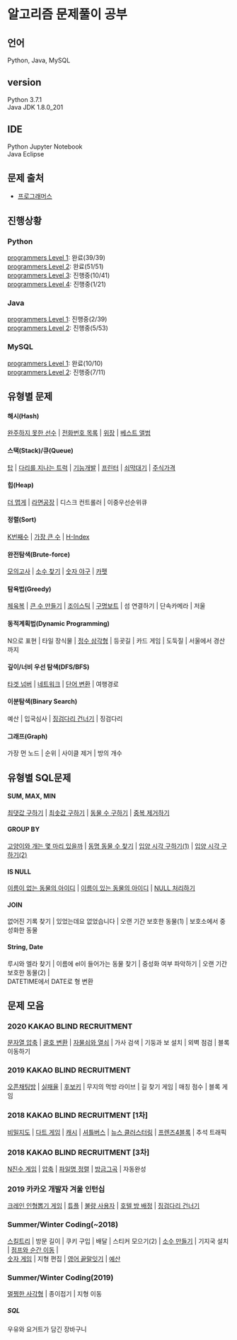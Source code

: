 # 알고리즘 문제풀이 공부
## 언어
Python, Java, MySQL  
## version
Python 3.7.1  
Java JDK 1.8.0_201  
## IDE
Python Jupyter Notebook  
Java Eclipse
## 문제 출처
* [프로그래머스](https://programmers.co.kr/learn/challenges)
## 진행상황
### Python
[programmers Level 1](https://github.com/eunsongsong/Algorithm-Study/tree/master/Python/programmers%20Level%201): 완료(39/39)  
[programmers Level 2](https://github.com/eunsongsong/Algorithm-Study/tree/master/Python/programmers%20Level%202): 완료(51/51)  
[programmers Level 3](https://github.com/eunsongsong/Algorithm-Study/tree/master/Python/programmers%20Level%203): 진행중(10/41)  
[programmers Level 4](https://github.com/eunsongsong/Algorithm-Study/tree/master/Python/programmers%20Level%204): 진행중(1/21)
### Java
[programmers Level 1](https://github.com/eunsongsong/Algorithm-Study/tree/master/JAVA/programmers%20Level%201/src): 진행중(2/39)  
[programmers Level 2](https://github.com/eunsongsong/Algorithm-Study/tree/master/JAVA/programmers%20Level%202/src): 진행중(5/53)  
### MySQL
[programmers Level 1](https://github.com/eunsongsong/Algorithm-Study/tree/master/MySQL/programmers%20Level%201): 완료(10/10)  
[programmers Level 2](https://github.com/eunsongsong/Algorithm-Study/tree/master/MySQL/programmers%20Level%202): 진행중(7/11)  


## 유형별 문제
#### 해시(Hash)
[완주하지 못한 선수](https://github.com/eunsongsong/Algorithm-Study/blob/master/Python/programmers%20Level%201/%EC%99%84%EC%A3%BC%ED%95%98%EC%A7%80%20%EB%AA%BB%ED%95%9C%20%EC%84%A0%EC%88%98.ipynb) | 
[전화번호 목록](https://github.com/eunsongsong/Algorithm-Study/blob/master/Python/programmers%20Level%202/%EC%A0%84%ED%99%94%EB%B2%88%ED%98%B8%20%EB%AA%A9%EB%A1%9D(Hash%2C%20%ED%8A%B9%EC%A0%95%20%EB%AC%B8%EC%9E%90%20%EC%B0%BE%EA%B8%B0(startswith)).ipynb) | 
[위장](https://github.com/eunsongsong/Algorithm-Study/blob/master/Python/programmers%20Level%202/%EC%9C%84%EC%9E%A5(reduce%2C%20Counter).ipynb) | 
[베스트 앨범](https://github.com/eunsongsong/Algorithm-Study/blob/master/Python/programmers%20Level%203/%EB%B2%A0%EC%8A%A4%ED%8A%B8%EC%95%A8%EB%B2%94(Hash%2C%20lambda).ipynb)  
#### 스택(Stack)/큐(Queue)
[탑](https://github.com/eunsongsong/Algorithm-Study/blob/master/Python/programmers%20Level%202/%ED%83%91.ipynb) | 
[다리를 지나는 트럭](https://github.com/eunsongsong/Algorithm-Study/blob/master/Python/programmers%20Level%202/%EB%8B%A4%EB%A6%AC%EB%A5%BC%20%EC%A7%80%EB%82%98%EB%8A%94%20%ED%8A%B8%EB%9F%AD.ipynb) | 
[기능개발](https://github.com/eunsongsong/Algorithm-Study/blob/master/Python/programmers%20Level%202/%EA%B8%B0%EB%8A%A5%EA%B0%9C%EB%B0%9C(zip).ipynb) | 
[프린터](https://github.com/eunsongsong/Algorithm-Study/blob/master/Python/programmers%20Level%202/%ED%94%84%EB%A6%B0%ED%84%B0.ipynb) | 
[쇠막대기](https://github.com/eunsongsong/Algorithm-Study/blob/master/Python/programmers%20Level%202/%EC%87%A0%EB%A7%89%EB%8C%80%EA%B8%B0.ipynb) | 
[주식가격](https://github.com/eunsongsong/Algorithm-Study/blob/master/Python/programmers%20Level%202/%EC%A3%BC%EC%8B%9D%EA%B0%80%EA%B2%A9.ipynb)
#### 힙(Heap)
[더 맵게](https://github.com/eunsongsong/Algorithm-Study/blob/master/Python/programmers%20Level%202/%EB%8D%94%20%EB%A7%B5%EA%B2%8C(heap).ipynb) | 
[라면공장](https://github.com/eunsongsong/Algorithm-Study/blob/master/Python/programmers%20Level%202/%EB%9D%BC%EB%A9%B4%EA%B3%B5%EC%9E%A5(heap).ipynb) | 
디스크 컨트롤러 | 
이중우선순위큐
#### 정렬(Sort)
[K번째수](https://github.com/eunsongsong/Algorithm-Study/tree/master/Python/programmers%20Level%201) | 
[가장 큰 수](https://github.com/eunsongsong/Algorithm-Study/blob/master/Python/programmers%20Level%202/%EA%B0%80%EC%9E%A5%20%ED%81%B0%20%EC%88%98(%EC%9E%90%EB%A6%BF%EC%88%98%20%EA%B8%B0%EC%A4%80%20%EC%A0%95%EB%A0%AC%2C%20%EB%91%90%20%EB%B2%88%EC%A7%B8%20%EA%B8%B0%EC%A4%80%20%EC%A0%95%EB%A0%AC%2C%20lambda).ipynb) | 
[H-Index](https://github.com/eunsongsong/Algorithm-Study/blob/master/Python/programmers%20Level%202/H-Index.ipynb)
#### 완전탐색(Brute-force)
[모의고사](https://github.com/eunsongsong/Algorithm-Study/blob/master/Python/programmers%20Level%201/%EB%AA%A8%EC%9D%98%EA%B3%A0%EC%82%AC.ipynb) | 
[소수 찾기](https://github.com/eunsongsong/Algorithm-Study/blob/master/Python/programmers%20Level%202/%EC%86%8C%EC%88%98%20%EC%B0%BE%EA%B8%B0(%EC%88%9C%EC%97%B4%2C%20map).ipynb) | 
[숫자 야구](https://github.com/eunsongsong/Algorithm-Study/blob/master/Python/programmers%20Level%202/%EC%88%AB%EC%9E%90%20%EC%95%BC%EA%B5%AC(%EC%99%84%EC%A0%84%ED%83%90%EC%83%89%2C%20itertools%2C%20%EC%88%9C%EC%97%B4%2C%20%EC%A1%B0%ED%95%A9).ipynb) | 
[카펫](https://github.com/eunsongsong/Algorithm-Study/blob/master/Python/programmers%20Level%202/%EC%B9%B4%ED%8E%AB.ipynb)  
#### 탐욕법(Greedy)
[체육복](https://github.com/eunsongsong/Algorithm-Study/blob/master/Python/programmers%20Level%201/%EC%B2%B4%EC%9C%A1%EB%B3%B5.ipynb) | 
[큰 수 만들기](https://github.com/eunsongsong/Algorithm-Study/blob/master/Python/programmers%20Level%202/%ED%81%B0%20%EC%88%98%20%EB%A7%8C%EB%93%A4%EA%B8%B0(Greedy).ipynb) | 
[조이스틱](https://github.com/eunsongsong/Algorithm-Study/blob/master/Python/programmers%20Level%202/%EC%A1%B0%EC%9D%B4%EC%8A%A4%ED%8B%B1(%EC%95%84%EC%8A%A4%ED%82%A4%EC%BD%94%EB%93%9C(ord)).ipynb) | 
[구명보트](https://github.com/eunsongsong/Algorithm-Study/blob/master/Python/programmers%20Level%202/%EA%B5%AC%EB%AA%85%EB%B3%B4%ED%8A%B8.ipynb) | 
섬 연결하기 | 
단속카메라 | 
저울
#### 동적계획법(Dynamic Programming)
N으로 표현 | 
타일 장식물 | 
[정수 삼각형](https://github.com/eunsongsong/Algorithm-Study/blob/master/Python/programmers%20Level%203/%EC%A0%95%EC%88%98%20%EC%82%BC%EA%B0%81%ED%98%95(DP).ipynb) | 
등굣길 | 
카드 게임 | 
도둑질 | 
서울에서 경산까지
#### 깊이/너비 우선 탐색(DFS/BFS)
[타겟 넘버](https://github.com/eunsongsong/Algorithm-Study/blob/master/Python/programmers%20Level%202/%ED%83%80%EA%B2%9F%20%EB%84%98%EB%B2%84(product).ipynb) | 
[네트워크](https://github.com/eunsongsong/Algorithm-Study/blob/master/Python/programmers%20Level%203/%EB%84%A4%ED%8A%B8%EC%9B%8C%ED%81%AC(DFS%2CBFS).ipynb) | 
[단어 변환](https://github.com/eunsongsong/Algorithm-Study/blob/master/Python/programmers%20Level%203/%EB%8B%A8%EC%96%B4%20%EB%B3%80%ED%99%98(BFS).ipynb) | 
여행경로
#### 이분탐색(Binary Search)
예산 | 
입국심사 | 
[징검다리 건너기](https://github.com/eunsongsong/Algorithm-Study/blob/master/Python/programmers%20Level%203/%EC%A7%95%EA%B2%80%EB%8B%A4%EB%A6%AC%20%EA%B1%B4%EB%84%88%EA%B8%B0(%EC%9D%B4%EB%B6%84%ED%83%90%EC%83%89).ipynb) | 
징검다리
#### 그래프(Graph)
가장 먼 노드 | 
순위 | 
사이클 제거 | 
방의 개수


## 유형별 SQL문제
#### SUM, MAX, MIN
[최댓값 구하기](https://github.com/eunsongsong/Algorithm-Study/blob/master/MySQL/programmers%20Level%201/%EC%B5%9C%EB%8C%93%EA%B0%92%20%EA%B5%AC%ED%95%98%EA%B8%B0(MAX%2C).md) | 
[최솟값 구하기](https://github.com/eunsongsong/Algorithm-Study/blob/master/MySQL/programmers%20Level%202/%EC%B5%9C%EC%86%9F%EA%B0%92%20%EA%B5%AC%ED%95%98%EA%B8%B0(MIN%2C%20LIMIT).md) | 
[동물 수 구하기](https://github.com/eunsongsong/Algorithm-Study/blob/master/MySQL/programmers%20Level%202/%EB%8F%99%EB%AC%BC%20%EC%88%98%20%EA%B5%AC%ED%95%98%EA%B8%B0(COUNT).md) | 
[중복 제거하기](https://github.com/eunsongsong/Algorithm-Study/blob/master/MySQL/programmers%20Level%202/%EC%A4%91%EB%B3%B5%20%EC%A0%9C%EA%B1%B0%ED%95%98%EA%B8%B0(DISTINCT).md)
#### GROUP BY
[고양이와 개는 몇 마리 있을까](https://github.com/eunsongsong/Algorithm-Study/blob/master/MySQL/programmers%20Level%202/%EA%B3%A0%EC%96%91%EC%9D%B4%EC%99%80%20%EA%B0%9C%EB%8A%94%20%EB%AA%87%20%EB%A7%88%EB%A6%AC%20%EC%9E%88%EC%9D%84%EA%B9%8C(GROUP%20BY).md) | 
[동명 동물 수 찾기](https://github.com/eunsongsong/Algorithm-Study/blob/master/MySQL/programmers%20Level%202/%EB%8F%99%EB%AA%85%20%EB%8F%99%EB%AC%BC%20%EC%88%98%20%EC%B0%BE%EA%B8%B0(HAVING).md) | 
[입양 시각 구하기(1)](https://github.com/eunsongsong/Algorithm-Study/blob/master/MySQL/programmers%20Level%202/%EC%9E%85%EC%96%91%20%EC%8B%9C%EA%B0%81%20%EA%B5%AC%ED%95%98%EA%B8%B0(1)(GROUP%20BY%2C%20HOUR(DATETIME)).md) | 
[입양 시각 구하기(2)]()
#### IS NULL
[이름이 없는 동물의 아이디](https://github.com/eunsongsong/Algorithm-Study/blob/master/MySQL/programmers%20Level%201/%EC%9D%B4%EB%A6%84%EC%9D%B4%20%EC%97%86%EB%8A%94%20%EB%8F%99%EB%AC%BC%EC%9D%98%20%EC%95%84%EC%9D%B4%EB%94%94(IS%20NULL).md) | 
[이름이 있는 동물의 아이디](https://github.com/eunsongsong/Algorithm-Study/blob/master/MySQL/programmers%20Level%201/%EC%9D%B4%EB%A6%84%EC%9D%B4%20%EC%9E%88%EB%8A%94%20%EB%8F%99%EB%AC%BC%EC%9D%98%20%EC%95%84%EC%9D%B4%EB%94%94(IS%20NOT%20NULL).md) | 
[NULL 처리하기](https://github.com/eunsongsong/Algorithm-Study/blob/master/MySQL/programmers%20Level%202/NULL%20%EC%B2%98%EB%A6%AC%ED%95%98%EA%B8%B0(IFNULL).md)  
#### JOIN
없어진 기록 찾기 | 
있었는데요 없었습니다 | 
오랜 기간 보호한 동물(1) | 
보호소에서 중성화한 동물
#### String, Date
루시와 엘라 찾기 | 
이름에 el이 들어가는 동물 찾기 | 
중성화 여부 파악하기 | 
오랜 기간 보호한 동물(2) |  
DATETIME에서 DATE로 형 변환


## 문제 모음
### 2020 KAKAO BLIND RECRUITMENT  
[문자열 압축](https://github.com/eunsongsong/Algorithm-Study/blob/master/Python/programmers%20Level%202/%EB%AC%B8%EC%9E%90%EC%97%B4%20%EC%95%95%EC%B6%95.ipynb) | 
[괄호 변환](https://github.com/eunsongsong/Algorithm-Study/blob/master/Python/programmers%20Level%202/%EA%B4%84%ED%98%B8%20%EB%B3%80%ED%99%98(%EC%9E%AC%EA%B7%80).ipynb) | 
[자물쇠와 열쇠](https://github.com/eunsongsong/Algorithm-Study/blob/master/Python/programmers%20Level%203/%EC%9E%90%EB%AC%BC%EC%87%A0%EC%99%80%20%EC%97%B4%EC%87%A0(for-else%EB%AC%B8).ipynb) | 
가사 검색 | 
기둥과 보 설치 | 
외벽 점검 | 
블록 이동하기  
### 2019 KAKAO BLIND RECRUITMENT  
[오픈채팅방](https://github.com/eunsongsong/Algorithm-Study/blob/master/Python/programmers%20Level%202/%EC%98%A4%ED%94%88%EC%B1%84%ED%8C%85%EB%B0%A9.ipynb) | 
[실패율](https://github.com/eunsongsong/Algorithm-Study/blob/master/Python/programmers%20Level%201/%EC%8B%A4%ED%8C%A8%EC%9C%A8(%EB%94%95%EC%85%94%EB%84%88%EB%A6%AC).ipynb) | 
[후보키](https://github.com/eunsongsong/Algorithm-Study/blob/master/Python/programmers%20Level%202/%ED%9B%84%EB%B3%B4%ED%82%A4.ipynb) | 
무지의 먹방 라이브 | 
길 찾기 게임 | 
매칭 점수 | 
블록 게임  
### 2018 KAKAO BLIND RECRUITMENT [1차]
[비밀지도](https://github.com/eunsongsong/Algorithm-Study/blob/master/Python/programmers%20Level%201/%EB%B9%84%EB%B0%80%EC%A7%80%EB%8F%84(%EC%9D%B4%EC%A7%84%EC%88%98%20%EB%B3%80%ED%99%98%2C%20%EC%9E%90%EB%A6%BF%EC%88%98%20%EB%A7%9E%EC%B6%94%EA%B8%B0).ipynb) | 
[다트 게임](https://github.com/eunsongsong/Algorithm-Study/blob/master/Python/programmers%20Level%201/%EB%8B%A4%ED%8A%B8%20%EA%B2%8C%EC%9E%84(replace%2Cisdigit%2Cisalpha).ipynb) | 
[캐시](https://github.com/eunsongsong/Algorithm-Study/blob/master/Python/programmers%20Level%202/%EC%BA%90%EC%8B%9C(%ED%8E%98%EC%9D%B4%EC%A7%80%20%EA%B5%90%EC%B2%B4%20%EC%95%8C%EA%B3%A0%EB%A6%AC%EC%A6%98(LRU)).ipynb) | 
[셔틀버스](https://github.com/eunsongsong/Algorithm-Study/blob/master/Python/programmers%20Level%203/%EC%85%94%ED%8B%80%EB%B2%84%EC%8A%A4(%EB%AC%B8%EC%9E%90%EC%97%B4%20%EC%9E%90%EB%A6%BF%EC%88%98%20%EB%A7%9E%EC%B6%94%EA%B8%B0(zfill%2C%20rjust%2C%20format)).ipynb) | 
[뉴스 클러스터링](https://github.com/eunsongsong/Algorithm-Study/blob/master/Python/programmers%20Level%202/%EB%89%B4%EC%8A%A4%20%ED%81%B4%EB%9F%AC%EC%8A%A4%ED%84%B0%EB%A7%81(for%EB%AC%B8%20%EC%95%88%EC%97%90%20if%EB%AC%B8).ipynb) | 
[프렌즈4블록](https://github.com/eunsongsong/Algorithm-Study/blob/master/Python/programmers%20Level%202/%ED%94%84%EB%A0%8C%EC%A6%884%EB%B8%94%EB%A1%9D.ipynb) | 
추석 트래픽  
### 2018 KAKAO BLIND RECRUITMENT [3차]
[N진수 게임](https://github.com/eunsongsong/Algorithm-Study/blob/master/Python/programmers%20Level%202/n%EC%A7%84%EC%88%98%20%EA%B2%8C%EC%9E%84.ipynb) | 
[압축](https://github.com/eunsongsong/Algorithm-Study/blob/master/Python/programmers%20Level%202/%EC%95%95%EC%B6%95(startswith).ipynb) | 
[파일명 정렬](https://github.com/eunsongsong/Algorithm-Study/blob/master/Python/programmers%20Level%202/%ED%8C%8C%EC%9D%BC%EB%AA%85%20%EC%A0%95%EB%A0%AC.ipynb) | 
[방금그곡](https://github.com/eunsongsong/Algorithm-Study/blob/master/Python/programmers%20Level%202/%EB%B0%A9%EA%B8%88%EA%B7%B8%EA%B3%A1.ipynb) | 
자동완성  
### 2019 카카오 개발자 겨울 인턴십
[크레인 인형뽑기 게임](https://github.com/eunsongsong/Algorithm-Study/blob/master/Python/programmers%20Level%201/%ED%81%AC%EB%A0%88%EC%9D%B8%20%EC%9D%B8%ED%98%95%EB%BD%91%EA%B8%B0%20%EA%B2%8C%EC%9E%84.ipynb) | 
[튜플](https://github.com/eunsongsong/Algorithm-Study/blob/master/Python/programmers%20Level%202/%ED%8A%9C%ED%94%8C(%EB%AC%B8%EC%9E%90%EC%97%B4%20%EC%AA%BC%EA%B0%9C%EA%B8%B0).ipynb) | 
[불량 사용자](https://github.com/eunsongsong/Algorithm-Study/blob/master/Python/programmers%20Level%203/%EB%B6%88%EB%9F%89%20%EC%82%AC%EC%9A%A9%EC%9E%90.ipynb) | 
[호텔 방 배정](https://github.com/eunsongsong/Algorithm-Study/blob/master/Python/programmers%20Level%204/%ED%98%B8%ED%85%94%20%EB%B0%A9%20%EB%B0%B0%EC%A0%95(HashMap).ipynb) | 
[징검다리 건너기](https://github.com/eunsongsong/Algorithm-Study/blob/master/Python/programmers%20Level%203/%EC%A7%95%EA%B2%80%EB%8B%A4%EB%A6%AC%20%EA%B1%B4%EB%84%88%EA%B8%B0(%EC%9D%B4%EB%B6%84%ED%83%90%EC%83%89).ipynb)
### Summer/Winter Coding(~2018)
[스킬트리](https://github.com/eunsongsong/Algorithm-Study/blob/master/Python/programmers%20Level%202/%EC%8A%A4%ED%82%AC%ED%8A%B8%EB%A6%AC(for-else%EB%AC%B8).ipynb) | 
방문 길이 | 
쿠키 구입 | 
배달 | 
스티커 모으기(2) | 
[소수 만들기](https://github.com/eunsongsong/Algorithm-Study/blob/master/Python/programmers%20Level%202/%EC%86%8C%EC%88%98%20%EB%A7%8C%EB%93%A4%EA%B8%B0.ipynb) | 
기지국 설치 | 
[점프와 순간 이동](https://github.com/eunsongsong/Algorithm-Study/blob/master/Python/programmers%20Level%202/%EC%A0%90%ED%94%84%EC%99%80%20%EC%88%9C%EA%B0%84%EC%9D%B4%EB%8F%99.ipynb) |  
[숫자 게임](https://github.com/eunsongsong/Algorithm-Study/blob/master/Python/programmers%20Level%203/%EC%88%AB%EC%9E%90%20%EA%B2%8C%EC%9E%84.ipynb) | 
지형 편집 | 
[영어 끝말잇기](https://github.com/eunsongsong/Algorithm-Study/blob/master/Python/programmers%20Level%202/%EC%98%81%EC%96%B4%20%EB%81%9D%EB%A7%90%EC%9E%87%EA%B8%B0.ipynb) | 
[예산](https://github.com/eunsongsong/Algorithm-Study/blob/master/Python/programmers%20Level%201/%EC%98%88%EC%82%B0.ipynb)
### Summer/Winter Coding(2019)
[멀쩡한 사각형](https://github.com/eunsongsong/Algorithm-Study/blob/master/Python/programmers%20Level%202/%EB%A9%80%EC%A9%A1%ED%95%9C%20%EC%82%AC%EA%B0%81%ED%98%95.ipynb) | 
종이접기 | 
지형 이동  
##### SQL
우유와 요거트가 담긴 장바구니


